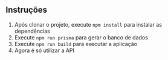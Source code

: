 ## Instruções
 1. Após clonar o projeto, execute ```npm install``` para instalar as dependências
 2. Execute ```npm run prisma``` para gerar o banco de dados
 3. Execute ```npm run build``` para executar a aplicação
 4. Agora é só utilizar a API

##